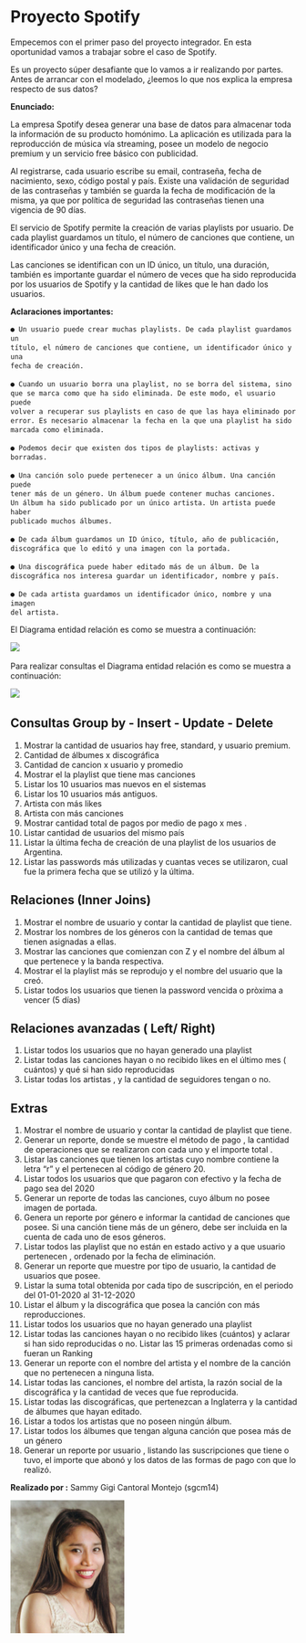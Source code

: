 # Proyecto Spotify

Empecemos con el primer paso del proyecto integrador. En esta oportunidad
vamos a trabajar sobre el caso de Spotify.

Es un proyecto súper desafiante que lo vamos a ir realizando por partes.
Antes de arrancar con el modelado, ¿leemos lo que nos explica la empresa
respecto de sus datos?

**Enunciado:**

La empresa Spotify desea generar una base de datos para almacenar
toda la información de su producto homónimo. La aplicación es utilizada para la reproducción de música vía streaming, posee un modelo de negocio premium y un servicio free básico con publicidad.

Al registrarse, cada usuario escribe su email, contraseña, fecha de nacimiento, sexo, código postal y país. Existe una validación de seguridad de las contraseñas y también se guarda la fecha de modificación de la misma, ya que por política de seguridad las contraseñas tienen una vigencia de 90 días.

El servicio de Spotify permite la creación de varias playlists por usuario. De cada playlist guardamos un título, el número de canciones que contiene, un identificador único y una fecha de creación.

Las canciones se identifican con un ID único, un título, una duración, también es importante guardar el número de veces que ha sido reproducida por los usuarios de Spotify y la cantidad de likes que le han dado los usuarios.

**Aclaraciones importantes:**

    ● Un usuario puede crear muchas playlists. De cada playlist guardamos un
    título, el número de canciones que contiene, un identificador único y una
    fecha de creación.

    ● Cuando un usuario borra una playlist, no se borra del sistema, sino que se marca como que ha sido eliminada. De este modo, el usuario puede
    volver a recuperar sus playlists en caso de que las haya eliminado por
    error. Es necesario almacenar la fecha en la que una playlist ha sido
    marcada como eliminada.

    ● Podemos decir que existen dos tipos de playlists: activas y borradas.

    ● Una canción solo puede pertenecer a un único álbum. Una canción puede
    tener más de un género. Un álbum puede contener muchas canciones.
    Un álbum ha sido publicado por un único artista. Un artista puede haber
    publicado muchos álbumes.

    ● De cada álbum guardamos un ID único, título, año de publicación,
    discográfica que lo editó y una imagen con la portada.

    ● Una discográfica puede haber editado más de un álbum. De la
    discográfica nos interesa guardar un identificador, nombre y país.

    ● De cada artista guardamos un identificador único, nombre y una imagen
    del artista.

El Diagrama entidad relación es como se muestra a continuación:

![](https://raw.githubusercontent.com/sgcm14/proyectos-sql/main/spotify/spotify.png)

Para realizar consultas el Diagrama entidad relación es como se muestra a continuación:

![](https://raw.githubusercontent.com/sgcm14/proyectos-sql/main/spotify/proyecto_spotify.png)


## Consultas Group by - Insert - Update - Delete

1) Mostrar la cantidad de usuarios hay free, standard, y usuario premium.
2) Cantidad de álbumes x discográfica
3) Cantidad de cancion x usuario y promedio
4) Mostrar el la playlist que tiene mas canciones
5) Listar los 10 usuarios mas nuevos en el sistemas
6) Listar los 10 usuarios más antiguos.
7) Artista con más likes
8) Artista con más canciones
9) Mostrar cantidad total de pagos por medio de pago x mes .
10) Listar cantidad de usuarios del mismo país
11) Listar la última fecha de creación de una playlist de los usuarios de
Argentina.
12) Listar las passwords más utilizadas y cuantas veces se utilizaron, cual fue la primera fecha que se utilizó y la última.

## Relaciones (Inner Joins)
1) Mostrar el nombre de usuario y contar la cantidad de playlist que tiene.
2) Mostrar los nombres de los géneros con la cantidad de temas que tienen
asignadas a ellas.
3) Mostrar las canciones que comienzan con Z y el nombre del álbum al que
pertenece y la banda respectiva.
4) Mostrar el la playlist más se reprodujo y el nombre del usuario que la creó.
5) Listar todos los usuarios que tienen la password vencida o pròxima a vencer (5 días)

## Relaciones avanzadas ( Left/ Right)
1. Listar todos los usuarios que no hayan generado una playlist
2. Listar todas las canciones hayan o no recibido likes en el último mes (
cuántos) y qué si han sido reproducidas
3. Listar todas los artistas , y la cantidad de seguidores tengan o no.

## Extras
1. Mostrar el nombre de usuario y contar la cantidad de playlist que tiene.
2. Generar un reporte, donde se muestre el método de pago , la cantidad
de operaciones que se realizaron con cada uno y el importe total .
3. Listar las canciones que tienen los artistas cuyo nombre contiene la
letra “r” y el pertenecen al código de género 20.
4. Listar todos los usuarios que que pagaron con efectivo y la fecha de
pago sea del 2020
5. Generar un reporte de todas las canciones, cuyo álbum no posee
imagen de portada.
6. Genera un reporte por género e informar la cantidad de canciones que
posee. Si una canción tiene más de un género, debe ser incluida en la
cuenta de cada uno de esos géneros.
7. Listar todos las playlist que no están en estado activo y a que usuario
pertenecen , ordenado por la fecha de eliminación.
8. Generar un reporte que muestre por tipo de usuario, la cantidad de
usuarios que posee.
9. Listar la suma total obtenida por cada tipo de suscripción, en el periodo
del 01-01-2020 al 31-12-2020
10. Listar el álbum y la discográfica que posea la canción con más
reproducciones.
11. Listar todos los usuarios que no hayan generado una playlist
12. Listar todas las canciones hayan o no recibido likes (cuántos) y
aclarar si han sido reproducidas o no. Listar las 15 primeras ordenadas
como si fueran un Ranking
13. Generar un reporte con el nombre del artista y el nombre de la canción
que no pertenecen a ninguna lista.
14. Listar todas las canciones, el nombre del artista, la razón social de la discográfica y la cantidad de veces que fue reproducida.
15. Listar todas las discográficas, que pertenezcan a Inglaterra y la
cantidad de álbumes que hayan editado.
16. Listar a todos los artistas que no poseen ningún álbum.
17. Listar todos los álbumes que tengan alguna canción que posea más de
un género
18. Generar un reporte por usuario , listando las suscripciones que tiene o tuvo, el importe que abonó y los datos de las formas de pago con que
lo realizó.


**Realizado por :** Sammy Gigi Cantoral Montejo (sgcm14)

<img src ="https://raw.githubusercontent.com/sgcm14/sgcm14/main/sammy.jpg" width="200">